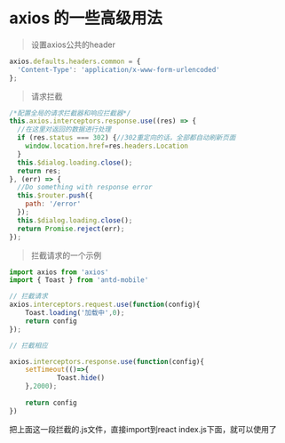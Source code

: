 # axios 的一些高级用法

> 设置axios公共的header
```javascript
axios.defaults.headers.common = {
  'Content-Type': 'application/x-www-form-urlencoded'
};
```

> 请求拦截
```javascript
/*配置全局的请求拦截器和响应拦截器*/
this.axios.interceptors.response.use((res) => {
  //在这里对返回的数据进行处理
  if (res.status === 302) {//302重定向的话，全部都自动刷新页面
    window.location.href=res.headers.Location
  }
  this.$dialog.loading.close();
  return res;
}, (err) => {
  //Do something with response error
  this.$router.push({
    path: '/error'
  });
  this.$dialog.loading.close();
  return Promise.reject(err);
});
```

> 拦截请求的一个示例
```jsx harmony
import axios from 'axios'
import { Toast } from 'antd-mobile'

// 拦截请求
axios.interceptors.request.use(function(config){
	Toast.loading('加载中',0);
	return config
});

// 拦截相应

axios.interceptors.response.use(function(config){
	setTimeout(()=>{
			Toast.hide()
	},2000);
	
	return config
})
```
把上面这一段拦截的.js文件，直接import到react index.js下面，就可以使用了